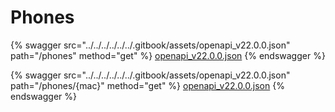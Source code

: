 # Phones

{% swagger src="../../../../../../.gitbook/assets/openapi_v22.0.0.json" path="/phones" method="get" %}
[openapi_v22.0.0.json](../../../../../../.gitbook/assets/openapi_v22.0.0.json)
{% endswagger %}

{% swagger src="../../../../../../.gitbook/assets/openapi_v22.0.0.json" path="/phones/{mac}" method="get" %}
[openapi_v22.0.0.json](../../../../../../.gitbook/assets/openapi_v22.0.0.json)
{% endswagger %}
